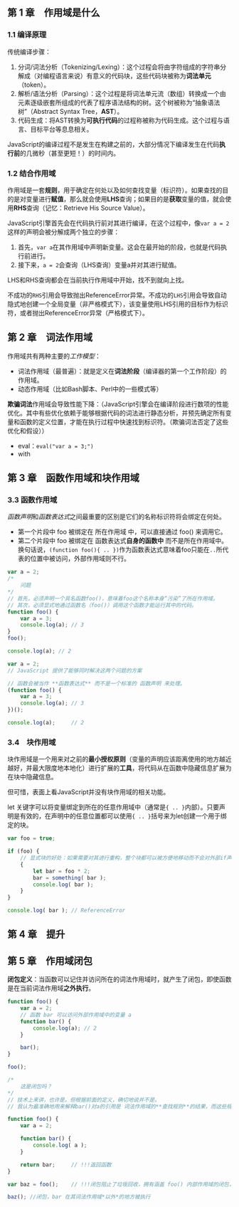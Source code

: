 ## 第 1 章　作用域是什么

### 1.1 编译原理

传统编译步骤：
1. 分词/词法分析（Tokenizing/Lexing）：这个过程会将由字符组成的字符串分解成（对编程语言来说）有意义的代码块，这些代码块被称为**词法单元**（token）。
2. 解析/语法分析（Parsing）：这个过程是将词法单元流（数组）转换成一个由元素逐级嵌套所组成的代表了程序语法结构的树。这个树被称为“抽象语法树”（Abstract Syntax Tree，**AST**）。
3. 代码生成：将AST转换为**可执行代码**的过程称被称为代码生成。这个过程与语言、目标平台等息息相关。

JavaScript的编译过程不是发生在构建之前的，大部分情况下编译发生在代码**执行前**的几微秒（甚至更短！）的时间内。

### 1.2 结合作用域

作用域是一套**规则**，用于确定在何处以及如何查找变量（标识符）。如果查找的目的是对变量进行**赋值**，那么就会使用**LHS**查询；如果目的是**获取**变量的值，就会使用**RHS**查询（记忆：Retrieve His Source Value）。

JavaScript引擎首先会在代码执行前对其进行编译，在这个过程中，像`var a = 2`这样的声明会被分解成两个独立的步骤：
1. 首先，`var a`在其作用域中声明新变量。这会在最开始的阶段，也就是代码执行前进行。
2. 接下来，`a = 2`会查询（LHS查询）变量a并对其进行赋值。

LHS和RHS查询都会在当前执行作用域中开始，找不到就向上找。

不成功的`RHS`引用会导致抛出ReferenceError异常。不成功的`LHS`引用会导致自动隐式地创建一个全局变量（非严格模式下），该变量使用LHS引用的目标作为标识符，或者抛出ReferenceError异常（严格模式下）。

## 第 2 章　词法作用域

作用域共有两种主要的*工作模型*：
- 词法作用域（最普遍）：就是定义在**词法阶段**（编译器的第一个工作阶段）的作用域。
- 动态作用域（比如Bash脚本、Perl中的一些模式等）

**欺骗词法**作用域会导致性能下降：（JavaScript引擎会在编译阶段进行数项的性能优化。其中有些优化依赖于能够根据代码的词法进行静态分析，并预先确定所有变量和函数的定义位置，才能在执行过程中快速找到标识符。（欺骗词法否定了这些优化和假设））
- eval：`eval("var a = 3;")` 
- with

## 第 3 章　函数作用域和块作用域

### 3.3 函数作用域

*函数声明*和*函数表达式*之间最重要的区别是它们的名称标识符将会绑定在何处。
- 第一个片段中 foo 被绑定在 所在作用域 中，可以直接通过 foo() 来调用它。
- 第二个片段中 foo 被绑定在 函数表达式**自身的函数中** 而不是所在作用域中。换句话说，`(function foo(){ .. })`作为函数表达式意味着foo只能在`..`所代表的位置中被访问，外部作用域则不行。
```js
var a = 2;
/*
    问题
*/
// 首先，必须声明一个具名函数foo()，意味着foo这个名称本身“污染”了所在作用域。
// 其次，必须显式地通过函数名（foo()）调用这个函数才能运行其中的代码。
function foo() {
    var a = 3;
    console.log(a); // 3
}
foo();

console.log(a); // 2
```

```js
var a = 2;
// JavaScript 提供了能够同时解决这两个问题的方案

// 函数会被当作 **函数表达式** 而不是一个标准的 函数声明 来处理。
(function foo() {
    var a = 3;
    console.log(a); // 3
})();

console.log(a);     // 2
```

### 3.4　块作用域

块作用域是一个用来对之前的**最小授权原则**（变量的声明应该距离使用的地方越近越好，并最大限度地本地化）进行扩展的**工具**，将代码从在函数中隐藏信息扩展为在块中隐藏信息。

但可惜，表面上看JavaScript并没有块作用域的相关功能。

let 关键字可以将变量绑定到所在的任意作用域中（通常是`{ .. }`内部）。只要声明是有效的，在声明中的任意位置都可以使用`{ .. }`括号来为let创建一个用于绑定的块。

```js
var foo = true;

if (foo) {
    // 显式块的好处：如果需要对其进行重构，整个块都可以被方便地移动而不会对外部if声明的位置和语义产生任何影响。
    {
        let bar = foo * 2;
        bar = something( bar ); 
        console.log( bar );
    }
}

console.log( bar ); // ReferenceError
```

## 第 4 章　提升

## 第 5 章　作用域闭包

**闭包定义**：当函数可以记住并访问所在的词法作用域时，就产生了闭包，即使函数是在当前词法作用域**之外执行**。

```js
function foo() {
    var a = 2;
    // 函数 bar 可以访问外部作用域中的变量 a
    function bar() {
        console.log(a); // 2
    }

    bar();
}

foo();

/*
    这是闭包吗？
*/
// 技术上来讲，也许是。但根据前面的定义，确切地说并不是。
// 我认为最准确地用来解释bar()对a的引用是 词法作用域的**查找规则**的结果，而这些规则只是闭包的一部分。（但却是非常重要的一部分！）
```

```js
function foo() {
    var a = 2;

    function bar() { 
        console.log( a );
    }

    return bar;     // !!!返回函数
}

var baz = foo();    // !!!闭包阻止了垃圾回收，拥有涵盖 foo() 内部作用域的闭包，使得该作用域能够一直存活。

baz(); //闭包，bar 在其词法作用域*以外*的地方被执行
```

